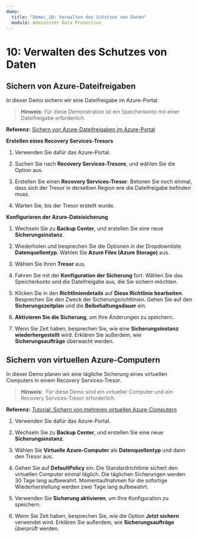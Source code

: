 ```yaml
---
demo:
  title: "Demo\_10: Verwalten des Schutzes von Daten"
  module: Administer Data Protection
---
```


# 10: Verwalten des Schutzes von Daten

## Sichern von Azure-Dateifreigaben

In dieser Demo sichern wir eine Dateifreigabe im Azure-Portal.

> **Hinweis:** Für diese Demonstration ist ein Speicherkonto mit einer Dateifreigabe erforderlich. 

**Referenz:** [Sichern von Azure-Dateifreigaben im Azure-Portal](https://docs.microsoft.com/azure/backup/backup-afs)

**Erstellen eines Recovery Services-Tresors**

1. Verwenden Sie dafür das Azure-Portal.

1. Suchen Sie nach **Recovery Services-Tresore**, und wählen Sie die Option aus.

1. Erstellen Sie einen **Recovery Services-Tresor**. Betonen Sie noch einmal, dass sich der Tresor in derselben Region wie die Dateifreigabe befinden muss. 

1. Warten Sie, bis der Tresor erstellt wurde. 

**Konfigurieren der Azure-Dateisicherung**

1. Wechseln Sie zu **Backup Center**, und erstellen Sie eine neue **Sicherungsinstanz**.

1. Wiederholen und besprechen Sie die Optionen in der Dropdownliste **Datenquellentyp**. Wählen Sie **Azure Files (Azure Storage)** aus. 

1. Wählen Sie Ihren **Tresor** aus.

1. Fahren Sie mit der **Konfiguration der Sicherung** fort. Wählen Sie das Speicherkonto und die Dateifreigabe aus, die Sie sichern möchten.  

1. Klicken Sie in den **Richtliniendetails** auf **Diese Richtlinie bearbeiten**. Besprechen Sie den Zweck der Sicherungsrichtlinien. Gehen Sie auf den **Sicherungszeitplan** und die **Beibehaltungsdauer** ein.  

1. **Aktivieren Sie die Sicherung**, um Ihre Änderungen zu speichern. 

1. Wenn Sie Zeit haben, besprechen Sie, wie eine **Sicherungsinstanz** **wiederhergestellt** wird. Erklären Sie außerdem, wie **Sicherungsaufträge** überwacht werden. 

## Sichern von virtuellen Azure-Computern

In dieser Demo planen wir eine tägliche Sicherung eines virtuellen Computers in einem Recovery Services-Tresor.

> **Hinweis:**  Für diese Demo sind ein virtueller Computer und ein Recovery Services-Tresor erforderlich.

**Referenz:** [Tutorial: Sichern von mehreren virtuellen Azure-Computern](https://docs.microsoft.com/azure/backup/tutorial-backup-vm-at-scale)

1. Verwenden Sie dafür das Azure-Portal.

1. Wechseln Sie zu **Backup Center**, und erstellen Sie eine neue **Sicherungsinstanz**.

1. Wählen Sie **Virtuelle Azure-Computer** als **Datenquellentyp** und dann den Tresor aus.

1. Gehen Sie auf **DefaultPolicy** ein. Die Standardrichtlinie sichert den virtuellen Computer einmal täglich. Die täglichen Sicherungen werden 30 Tage lang aufbewahrt. Momentaufnahmen für die sofortige Wiederherstellung werden zwei Tage lang aufbewahrt.

1. Verwenden Sie **Sicherung aktivieren**, um Ihre Konfiguration zu speichern.

1. Wenn Sie Zeit haben, besprechen Sie, wie die Option **Jetzt sichern** verwendet wird. Erklären Sie außerdem, wie **Sicherungsaufträge** überprüft werden.  


